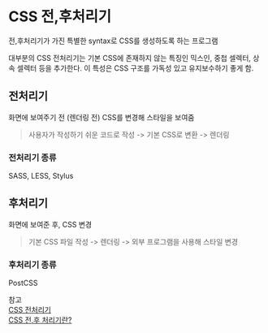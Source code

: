 # CSS 전,후처리기

전,후처리기가 가진 특별한 syntax로 CSS를 생성하도록 하는 프로그램

대부분의 CSS 전처리기는 기본 CSS에 존재하지 않는 특징인 믹스인, 중첩 셀렉터, 상속 셀렉터 등을 추가한다. 이 특성은 CSS 구조를 가독성 있고 유지보수하기 좋게 함.

## 전처리기

화면에 보여주기 전 (렌더링 전) CSS를 변경해 스타일을 보여줌<br/>

> 사용자가 작성하기 쉬운 코드로 작성 -> 기본 CSS로 변환 -> 렌더링

### 전처리기 종류

SASS, LESS, Stylus

## 후처리기

화면에 보여준 후, CSS 변경

> 기본 CSS 파일 작성 -> 렌더링 -> 외부 프로그램을 사용해 스타일 변경

### 후처리기 종류

PostCSS

참고 <br/>
[CSS 전처리기](https://developer.mozilla.org/ko/docs/Glossary/CSS_preprocessor)<br/>
[CSS 전,후 처리기란?](https://defineall.tistory.com/828)
